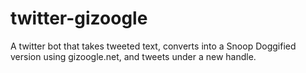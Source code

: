 # twitter-gizoogle
A twitter bot that takes tweeted text, converts into a Snoop Doggified version using gizoogle.net, and tweets under a new handle.
